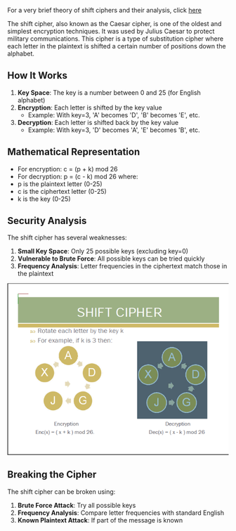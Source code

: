 For a very brief theory of shift ciphers and their analysis, click [here](docs/shiftcipher.pdf)

The shift cipher, also known as the Caesar cipher, is one of the oldest and simplest encryption techniques. It was used by Julius Caesar to protect military communications. This cipher is a type of substitution cipher where each letter in the plaintext is shifted a certain number of positions down the alphabet.

## How It Works

1. **Key Space**: The key is a number between 0 and 25 (for English alphabet)
2. **Encryption**: Each letter is shifted by the key value
   - Example: With key=3, 'A' becomes 'D', 'B' becomes 'E', etc.
3. **Decryption**: Each letter is shifted back by the key value
   - Example: With key=3, 'D' becomes 'A', 'E' becomes 'B', etc.

## Mathematical Representation

- For encryption: c = (p + k) mod 26
- For decryption: p = (c - k) mod 26
  where:
- p is the plaintext letter (0-25)
- c is the ciphertext letter (0-25)
- k is the key (0-25)

## Security Analysis

The shift cipher has several weaknesses:

1. **Small Key Space**: Only 25 possible keys (excluding key=0)
2. **Vulnerable to Brute Force**: All possible keys can be tried quickly
3. **Frequency Analysis**: Letter frequencies in the ciphertext match those in the plaintext

<img src="images/image1.png">

## Breaking the Cipher

The shift cipher can be broken using:

1. **Brute Force Attack**: Try all possible keys
2. **Frequency Analysis**: Compare letter frequencies with standard English
3. **Known Plaintext Attack**: If part of the message is known

